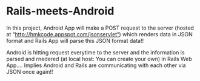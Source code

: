 # Rails-meets-Android

In this project, Android App will make a POST request to the server (hosted at “http://hmkcode.appspot.com/jsonservlet“) which renders data in JSON format and Rails App will parse this JSON format data!!

Android is hitting request everytime to the server and the information is parsed and rnedered (at local host: You can create your own) in Rails Web App....
Implies Android and Rails are communicating with each other via JSON once again!!
